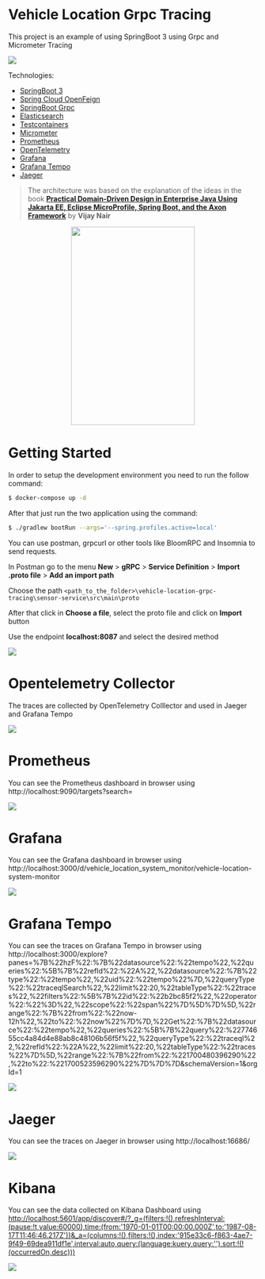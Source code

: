 # Vehicle Location Grpc Tracing

This project is an example of using SpringBoot 3 using Grpc and Micrometer Tracing

<img src="assets/architecture.png">

 Technologies:

- [SpringBoot 3](https://docs.spring.io/spring-boot/docs/current/reference/htmlsingle/)
- [Spring Cloud OpenFeign](https://docs.spring.io/spring-cloud-openfeign/docs/current/reference/html/)
- [SpringBoot Grpc](https://yidongnan.github.io/grpc-spring-boot-starter/en/)
- [Elasticsearch](https://java.testcontainers.org/modules/elasticsearch/)
- [Testcontainers](https://testcontainers.com/guides/getting-started-with-testcontainers-for-java/)
- [Micrometer](https://micrometer.io/docs/tracing)
- [Prometheus](https://prometheus.io/docs/prometheus/latest/installation/)
- [OpenTelemetry](https://opentelemetry.io/docs/instrumentation/java/)
- [Grafana](https://grafana.com/docs/)
- [Grafana Tempo](https://grafana.com/docs/tempo/latest/)
- [Jaeger](https://www.jaegertracing.io/docs/1.18/opentelemetry/)

> The architecture was based on the explanation of the ideas in the book <a href="https://www.amazon.com/Practical-Domain-Driven-Design-Enterprise-Java/dp/1484245423">**Practical Domain-Driven Design in Enterprise Java Using Jakarta EE, Eclipse MicroProfile, Spring Boot, and the Axon Framework**</a> by **Vijay Nair**

<p align="center">
<img src="assets/book.png" width="250" height="400">
</p>

# Getting Started

In order to setup the development environment you need to run the follow command:


```bash
$ docker-compose up -d
```

After that just run the two application using the command:

```bash
$ ./gradlew bootRun --args='--spring.profiles.active=local'
```

You can use postman, grpcurl or other tools like BloomRPC and Insomnia to send requests.

In Postman go to the menu **New** > **gRPC** > **Service Definition** > **Import .proto file** > **Add an import path**

Choose the path `<path_to_the_folder>\vehicle-location-grpc-tracing\sensor-service\src\main\proto`

After that click in **Choose a file**, select the proto file and click on **Import** button

Use the endpoint **localhost:8087** and select the desired method

<img src="assets/postman.png">

# Opentelemetry Collector

The traces are collected by OpenTelemetry Colllector and used in Jaeger and Grafana Tempo

<img src="assets/spring-boot-grafana-cloud-diagram-grafana-agent-ingest-traces.png">

# Prometheus

You can see the Prometheus dashboard in browser using http://localhost:9090/targets?search=

<img src="assets/prometheus-dashboard.png">

# Grafana

You can see the Grafana dashboard in browser using http://localhost:3000/d/vehicle_location_system_monitor/vehicle-location-system-monitor

<img src="assets/grafana-dashboard.png">

# Grafana Tempo

You can see the traces on Grafana Tempo in browser using http://localhost:3000/explore?panes=%7B%22hzF%22:%7B%22datasource%22:%22tempo%22,%22queries%22:%5B%7B%22refId%22:%22A%22,%22datasource%22:%7B%22type%22:%22tempo%22,%22uid%22:%22tempo%22%7D,%22queryType%22:%22traceqlSearch%22,%22limit%22:20,%22tableType%22:%22traces%22,%22filters%22:%5B%7B%22id%22:%22b2bc85f2%22,%22operator%22:%22%3D%22,%22scope%22:%22span%22%7D%5D%7D%5D,%22range%22:%7B%22from%22:%22now-12h%22,%22to%22:%22now%22%7D%7D,%22Get%22:%7B%22datasource%22:%22tempo%22,%22queries%22:%5B%7B%22query%22:%22774655cc4a84d4e88ab8c48106b56f5f%22,%22queryType%22:%22traceql%22,%22refId%22:%22A%22,%22limit%22:20,%22tableType%22:%22traces%22%7D%5D,%22range%22:%7B%22from%22:%221700480396290%22,%22to%22:%221700523596290%22%7D%7D%7D&schemaVersion=1&orgId=1

<img src="assets/grafana-tempo-dashboard.png">

# Jaeger

You can see the traces on Jaeger in browser using http://localhost:16686/

<img src="assets/jaeger-dashboard.png">

# Kibana

You can see the data collected on Kibana Dashboard using [http://localhost:5601/app/discover#/?_g=(filters:!(),refreshInterval:(pause:!t,value:60000),time:(from:'1970-01-01T00:00:00.000Z',to:'1987-08-17T11:46:46.217Z'))&_a=(columns:!(),filters:!(),index:'915e33c6-f863-4ae7-9f49-69dea911df1e',interval:auto,query:(language:kuery,query:''),sort:!(!(occurredOn,desc)))](http://localhost:5601/app/discover#/?_g=(filters:!(),refreshInterval:(pause:!t,value:60000),time:(from:'1970-01-01T00:00:00.000Z',to:'1987-08-17T11:46:46.217Z'))&_a=(columns:!(),filters:!(),index:'915e33c6-f863-4ae7-9f49-69dea911df1e',interval:auto,query:(language:kuery,query:''),sort:!(!(occurredOn,desc))))

<img src="assets/kibana-dashboard.png">